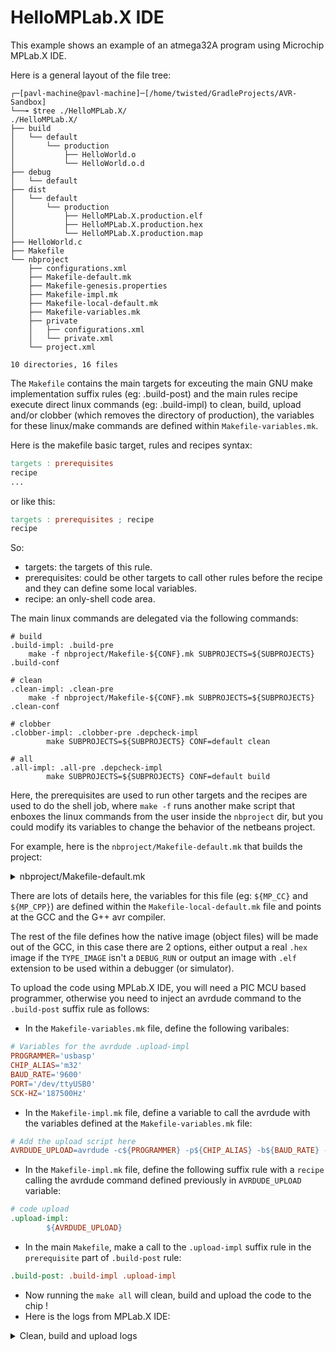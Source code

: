# HelloMPLab.X IDE

This example shows an example of an atmega32A program using Microchip MPLab.X IDE.

Here is a general layout of the file tree:
```shell
┌─[pavl-machine@pavl-machine]─[/home/twisted/GradleProjects/AVR-Sandbox]
└──╼ $tree ./HelloMPLab.X/
./HelloMPLab.X/
├── build
│   └── default
│       └── production
│           ├── HelloWorld.o
│           └── HelloWorld.o.d
├── debug
│   └── default
├── dist
│   └── default
│       └── production
│           ├── HelloMPLab.X.production.elf
│           ├── HelloMPLab.X.production.hex
│           └── HelloMPLab.X.production.map
├── HelloWorld.c
├── Makefile
└── nbproject
    ├── configurations.xml
    ├── Makefile-default.mk
    ├── Makefile-genesis.properties
    ├── Makefile-impl.mk
    ├── Makefile-local-default.mk
    ├── Makefile-variables.mk
    ├── private
    │   ├── configurations.xml
    │   └── private.xml
    └── project.xml

10 directories, 16 files

```
The `Makefile` contains the main targets for exceuting the main GNU make implementation suffix rules (eg: .build-post) and the main rules recipe execute direct linux commands (eg: .build-impl) to clean, build, upload and/or clobber (which removes the directory of production), the variables for these linux/make commands are defined within `Makefile-variables.mk`.

Here is the makefile basic target, rules and recipes syntax:
```makefile
targets : prerequisites
recipe
...
```
or like this:
```makefile
targets : prerequisites ; recipe
recipe
```
So:
- targets: the targets of this rule.
- prerequisites: could be other targets to call other rules before the recipe and they can define some local variables.
- recipe: an only-shell code area.

The main linux commands are delegated via the following commands:
```make
# build
.build-impl: .build-pre
	make -f nbproject/Makefile-${CONF}.mk SUBPROJECTS=${SUBPROJECTS} .build-conf

# clean
.clean-impl: .clean-pre
	make -f nbproject/Makefile-${CONF}.mk SUBPROJECTS=${SUBPROJECTS} .clean-conf

# clobber
.clobber-impl: .clobber-pre .depcheck-impl
	    make SUBPROJECTS=${SUBPROJECTS} CONF=default clean

# all
.all-impl: .all-pre .depcheck-impl
	    make SUBPROJECTS=${SUBPROJECTS} CONF=default build
```
Here, the prerequisites are used to run other targets and the recipes are used to do the shell job, where `make -f` runs another make script that enboxes the linux commands from the user inside the `nbproject` dir, but you could modify its variables to change the behavior of the netbeans project.

For example, here is the `nbproject/Makefile-default.mk` that builds the project:

<details>
<summary>nbproject/Makefile-default.mk</summary>
<br>

```makefile
#
# Generated Makefile - do not edit!
#
# Edit the Makefile in the project folder instead (../Makefile). Each target
# has a -pre and a -post target defined where you can add customized code.
#
# This makefile implements configuration specific macros and targets.


# Include project Makefile
ifeq "${IGNORE_LOCAL}" "TRUE"
# do not include local makefile. User is passing all local related variables already
else
include Makefile
# Include makefile containing local settings
ifeq "$(wildcard nbproject/Makefile-local-default.mk)" "nbproject/Makefile-local-default.mk"
include nbproject/Makefile-local-default.mk
endif
endif

# Environment
MKDIR=mkdir -p
RM=rm -f 
MV=mv 
CP=cp 

# Macros
CND_CONF=default
ifeq ($(TYPE_IMAGE), DEBUG_RUN)
IMAGE_TYPE=debug
OUTPUT_SUFFIX=elf
DEBUGGABLE_SUFFIX=elf
FINAL_IMAGE=${DISTDIR}/HelloMPLab.X.${IMAGE_TYPE}.${OUTPUT_SUFFIX}
else
IMAGE_TYPE=production
OUTPUT_SUFFIX=hex
DEBUGGABLE_SUFFIX=elf
FINAL_IMAGE=${DISTDIR}/HelloMPLab.X.${IMAGE_TYPE}.${OUTPUT_SUFFIX}
endif

ifeq ($(COMPARE_BUILD), true)
COMPARISON_BUILD=
else
COMPARISON_BUILD=
endif

ifdef SUB_IMAGE_ADDRESS

else
SUB_IMAGE_ADDRESS_COMMAND=
endif

# Object Directory
OBJECTDIR=build/${CND_CONF}/${IMAGE_TYPE}

# Distribution Directory
DISTDIR=dist/${CND_CONF}/${IMAGE_TYPE}

# Source Files Quoted if spaced
SOURCEFILES_QUOTED_IF_SPACED=HelloWorld.c

# Object Files Quoted if spaced
OBJECTFILES_QUOTED_IF_SPACED=${OBJECTDIR}/HelloWorld.o
POSSIBLE_DEPFILES=${OBJECTDIR}/HelloWorld.o.d

# Object Files
OBJECTFILES=${OBJECTDIR}/HelloWorld.o

# Source Files
SOURCEFILES=HelloWorld.c

# Pack Options 
PACK_COMPILER_OPTIONS=-I "${DFP_DIR}/include"
PACK_COMMON_OPTIONS=-B "${DFP_DIR}/gcc/dev/atmega32"



CFLAGS=
ASFLAGS=
LDLIBSOPTIONS=

############# Tool locations ##########################################
# If you copy a project from one host to another, the path where the  #
# compiler is installed may be different.                             #
# If you open this project with MPLAB X in the new host, this         #
# makefile will be regenerated and the paths will be corrected.       #
#######################################################################
# fixDeps replaces a bunch of sed/cat/printf statements that slow down the build
FIXDEPS=fixDeps

.build-conf:  ${BUILD_SUBPROJECTS}
ifneq ($(INFORMATION_MESSAGE), )
	@echo $(INFORMATION_MESSAGE)
endif
	${MAKE}  -f nbproject/Makefile-default.mk ${DISTDIR}/HelloMPLab.X.${IMAGE_TYPE}.${OUTPUT_SUFFIX}

MP_PROCESSOR_OPTION=ATmega32
# ------------------------------------------------------------------------------------
# Rules for buildStep: assemble
ifeq ($(TYPE_IMAGE), DEBUG_RUN)
else
endif

# ------------------------------------------------------------------------------------
# Rules for buildStep: assembleWithPreprocess
ifeq ($(TYPE_IMAGE), DEBUG_RUN)
else
endif

# ------------------------------------------------------------------------------------
# Rules for buildStep: compile
ifeq ($(TYPE_IMAGE), DEBUG_RUN)
${OBJECTDIR}/HelloWorld.o: HelloWorld.c  .generated_files/flags/default/6a51431beb392e907f6b3ccd1f3622fa2e4d3cce .generated_files/flags/default/a9edf5460440a7b1aab639ef0e55e0f479cf2a8b
	@${MKDIR} "${OBJECTDIR}" 
	@${RM} ${OBJECTDIR}/HelloWorld.o.d 
	@${RM} ${OBJECTDIR}/HelloWorld.o 
	 ${MP_CC}  $(MP_EXTRA_CC_PRE) -mmcu=atmega32 ${PACK_COMPILER_OPTIONS} ${PACK_COMMON_OPTIONS} -g -DDEBUG -D__MPLAB_DEBUGGER_SIMULATOR=1 -gdwarf-2  -x c -c -D__$(MP_PROCESSOR_OPTION)__  -funsigned-char -funsigned-bitfields -O1 -ffunction-sections -fdata-sections -fpack-struct -fshort-enums -Wall -MD -MP -MF "${OBJECTDIR}/HelloWorld.o.d" -MT "${OBJECTDIR}/HelloWorld.o.d" -MT ${OBJECTDIR}/HelloWorld.o  -o ${OBJECTDIR}/HelloWorld.o HelloWorld.c  -DXPRJ_default=$(CND_CONF)  $(COMPARISON_BUILD) 
	
else
${OBJECTDIR}/HelloWorld.o: HelloWorld.c  .generated_files/flags/default/14c3d94448c6be114e535380d72a58a479d6346a .generated_files/flags/default/a9edf5460440a7b1aab639ef0e55e0f479cf2a8b
	@${MKDIR} "${OBJECTDIR}" 
	@${RM} ${OBJECTDIR}/HelloWorld.o.d 
	@${RM} ${OBJECTDIR}/HelloWorld.o 
	 ${MP_CC}  $(MP_EXTRA_CC_PRE) -mmcu=atmega32 ${PACK_COMPILER_OPTIONS} ${PACK_COMMON_OPTIONS}  -x c -c -D__$(MP_PROCESSOR_OPTION)__  -funsigned-char -funsigned-bitfields -O1 -ffunction-sections -fdata-sections -fpack-struct -fshort-enums -Wall -MD -MP -MF "${OBJECTDIR}/HelloWorld.o.d" -MT "${OBJECTDIR}/HelloWorld.o.d" -MT ${OBJECTDIR}/HelloWorld.o  -o ${OBJECTDIR}/HelloWorld.o HelloWorld.c  -DXPRJ_default=$(CND_CONF)  $(COMPARISON_BUILD) 
	
endif

# ------------------------------------------------------------------------------------
# Rules for buildStep: compileCPP
ifeq ($(TYPE_IMAGE), DEBUG_RUN)
else
endif

# ------------------------------------------------------------------------------------
# Rules for buildStep: link
ifeq ($(TYPE_IMAGE), DEBUG_RUN)
${DISTDIR}/HelloMPLab.X.${IMAGE_TYPE}.${OUTPUT_SUFFIX}: ${OBJECTFILES}  nbproject/Makefile-${CND_CONF}.mk    
	@${MKDIR} ${DISTDIR} 
	${MP_CC} $(MP_EXTRA_LD_PRE) -mmcu=atmega32 ${PACK_COMMON_OPTIONS}  -D__MPLAB_DEBUGGER_SIMULATOR=1 -gdwarf-2 -D__$(MP_PROCESSOR_OPTION)__  -Wl,-Map="${DISTDIR}/HelloMPLab.X.${IMAGE_TYPE}.map"    -o ${DISTDIR}/HelloMPLab.X.${IMAGE_TYPE}.${OUTPUT_SUFFIX} ${OBJECTFILES_QUOTED_IF_SPACED}      -DXPRJ_default=$(CND_CONF)  $(COMPARISON_BUILD)  -Wl,--defsym=__MPLAB_BUILD=1$(MP_EXTRA_LD_POST)$(MP_LINKER_FILE_OPTION),--defsym=__MPLAB_DEBUG=1,--defsym=__DEBUG=1,--defsym=__MPLAB_DEBUGGER_SIMULATOR=1 -Wl,--gc-sections -Wl,--start-group  -Wl,-lm -Wl,--end-group 

else
${DISTDIR}/HelloMPLab.X.${IMAGE_TYPE}.${OUTPUT_SUFFIX}: ${OBJECTFILES}  nbproject/Makefile-${CND_CONF}.mk   
	@${MKDIR} ${DISTDIR} 
	${MP_CC} $(MP_EXTRA_LD_PRE) -mmcu=atmega32 ${PACK_COMMON_OPTIONS}  -D__$(MP_PROCESSOR_OPTION)__  -Wl,-Map="${DISTDIR}/HelloMPLab.X.${IMAGE_TYPE}.map"    -o ${DISTDIR}/HelloMPLab.X.${IMAGE_TYPE}.${DEBUGGABLE_SUFFIX} ${OBJECTFILES_QUOTED_IF_SPACED}      -DXPRJ_default=$(CND_CONF)  $(COMPARISON_BUILD)  -Wl,--defsym=__MPLAB_BUILD=1$(MP_EXTRA_LD_POST)$(MP_LINKER_FILE_OPTION) -Wl,--gc-sections -Wl,--start-group  -Wl,-lm -Wl,--end-group 
	${MP_CC_DIR}/avr-objcopy -O ihex "${DISTDIR}/HelloMPLab.X.${IMAGE_TYPE}.${DEBUGGABLE_SUFFIX}" "${DISTDIR}/HelloMPLab.X.${IMAGE_TYPE}.hex"

endif


# Subprojects
.build-subprojects:


# Subprojects
.clean-subprojects:

# Clean Targets
.clean-conf: ${CLEAN_SUBPROJECTS}
	${RM} -r ${OBJECTDIR}
	${RM} -r ${DISTDIR}

# Enable dependency checking
.dep.inc: .depcheck-impl

DEPFILES=$(shell "${PATH_TO_IDE_BIN}"mplabwildcard ${POSSIBLE_DEPFILES})
ifneq (${DEPFILES},)
include ${DEPFILES}
endif
```

</details>

There are lots of details here, the variables for this file (eg: `${MP_CC}` and `${MP_CPP}`) are defined within the `Makefile-local-default.mk` file and points at the GCC and the G++ avr compiler.

The rest of the file defines how the native image (object files) will be made out of the GCC, in this case there are 2 options, either output a real `.hex` image if the `TYPE_IMAGE` isn't a `DEBUG_RUN` or output an image with `.elf` extension to be used within a debugger (or simulator).

To upload the code using MPLab.X IDE, you will need a PIC MCU based programmer, otherwise you need to inject an avrdude command to the `.build-post` suffix rule as follows:

- In the `Makefile-variables.mk` file, define the following varibales:
```makefile
# Variables for the avrdude .upload-impl
PROGRAMMER='usbasp'
CHIP_ALIAS='m32'
BAUD_RATE='9600'
PORT='/dev/ttyUSB0'
SCK-HZ='187500Hz'
```
- In the `Makefile-impl.mk` file, define a variable to call the avrdude with the variables defined at the `Makefile-variables.mk` file: 
```makefile
# Add the upload script here
AVRDUDE_UPLOAD=avrdude -c${PROGRAMMER} -p${CHIP_ALIAS} -b${BAUD_RATE} -P${PORT} -B${SCK-HZ} -U flash:w:${CND_BASEDIR}'/'${CND_ARTIFACT_PATH_default}
```
- In the `Makefile-impl.mk` file, define the following suffix rule with a `recipe` calling the avrdude command defined previously in `AVRDUDE_UPLOAD` variable:
```makefile
# code upload
.upload-impl:
        ${AVRDUDE_UPLOAD}
```
- In the main `Makefile`, make a call to the `.upload-impl` suffix rule in the `prerequisite` part of `.build-post` rule:
```makefile
.build-post: .build-impl .upload-impl
```
- Now running the `make all` will clean, build and upload the code to the chip !
- Here is the logs from MPLab.X IDE:
<details>
<summary>Clean, build and upload logs</summary>
<br>

```shell
CLEAN SUCCESSFUL (total time: 53ms)
make -f nbproject/Makefile-default.mk SUBPROJECTS= .build-conf
avrdude -c'usbasp' -p'm32' -b'9600' -P'/dev/ttyUSB0' -B'187500Hz' -U flash:w:`pwd`'/'dist/default/production/HelloMPLab.X.production.hex
make[1]: warning: jobserver unavailable: using -j1.  Add '+' to parent make rule.
make[1]: Entering directory '/home/twisted/GradleProjects/AVR-Sandbox/HelloMPLab.X'
make  -f nbproject/Makefile-default.mk dist/default/production/HelloMPLab.X.production.hex
make[2]: Entering directory '/home/twisted/GradleProjects/AVR-Sandbox/HelloMPLab.X'
"/home/twisted/GradleProjects/AVR-Sandbox/avr8-gnu-toolchain/avr8-gnu-toolchain-linux_x86_64/bin/avr-gcc"   -mmcu=atmega32 -I "/opt/microchip/mplabx/v6.00/packs/Microchip/ATmega_DFP/2.4.131/include" -B "/opt/microchip/mplabx/v6.00/packs/Microchip/ATmega_DFP/2.4.131/gcc/dev/atmega32"  -x c -c -D__ATmega32__  -funsigned-char -funsigned-bitfields -O1 -ffunction-sections -fdata-sections -fpack-struct -fshort-enums -Wall -MD -MP -MF "build/default/production/HelloWorld.o.d" -MT "build/default/production/HelloWorld.o.d" -MT build/default/production/HelloWorld.o  -o build/default/production/HelloWorld.o HelloWorld.c  -DXPRJ_default=default   
"/home/twisted/GradleProjects/AVR-Sandbox/avr8-gnu-toolchain/avr8-gnu-toolchain-linux_x86_64/bin/avr-gcc"  -mmcu=atmega32 -B "/opt/microchip/mplabx/v6.00/packs/Microchip/ATmega_DFP/2.4.131/gcc/dev/atmega32"  -D__ATmega32__  -Wl,-Map="dist/default/production/HelloMPLab.X.production.map"    -o dist/default/production/HelloMPLab.X.production.elf build/default/production/HelloWorld.o      -DXPRJ_default=default    -Wl,--defsym=__MPLAB_BUILD=1 -Wl,--gc-sections -Wl,--start-group  -Wl,-lm -Wl,--end-group 
"/home/twisted/GradleProjects/AVR-Sandbox/avr8-gnu-toolchain/avr8-gnu-toolchain-linux_x86_64/bin"/avr-objcopy -O ihex "dist/default/production/HelloMPLab.X.production.elf" "dist/default/production/HelloMPLab.X.production.hex"
make[2]: Leaving directory '/home/twisted/GradleProjects/AVR-Sandbox/HelloMPLab.X'
make[1]: Leaving directory '/home/twisted/GradleProjects/AVR-Sandbox/HelloMPLab.X'

avrdude: set SCK frequency to 187500 Hz
avrdude: AVR device initialized and ready to accept instructions

Reading | ################################################## | 100% 0.00s

avrdude: Device signature = 0x1e9502 (probably m32)
avrdude: NOTE: "flash" memory has been specified, an erase cycle will be performed
         To disable this feature, specify the -D option.
avrdude: erasing chip
avrdude: set SCK frequency to 187500 Hz
avrdude: reading input file "/home/twisted/GradleProjects/AVR-Sandbox/HelloMPLab.X/dist/default/production/HelloMPLab.X.production.hex"
avrdude: input file /home/twisted/GradleProjects/AVR-Sandbox/HelloMPLab.X/dist/default/production/HelloMPLab.X.production.hex auto detected as Intel Hex
avrdude: writing flash (118 bytes):

Writing | ################################################## | 100% 0.07s

avrdude: 118 bytes of flash written
avrdude: verifying flash memory against /home/twisted/GradleProjects/AVR-Sandbox/HelloMPLab.X/dist/default/production/HelloMPLab.X.production.hex:
avrdude: load data flash data from input file /home/twisted/GradleProjects/AVR-Sandbox/HelloMPLab.X/dist/default/production/HelloMPLab.X.production.hex:
avrdude: input file /home/twisted/GradleProjects/AVR-Sandbox/HelloMPLab.X/dist/default/production/HelloMPLab.X.production.hex auto detected as Intel Hex
avrdude: input file /home/twisted/GradleProjects/AVR-Sandbox/HelloMPLab.X/dist/default/production/HelloMPLab.X.production.hex contains 118 bytes
avrdude: reading on-chip flash data:

Reading | ################################################## | 100% 0.04s

avrdude: verifying ...
avrdude: 118 bytes of flash verified

avrdude done.  Thank you.


BUILD SUCCESSFUL (total time: 811ms)
Loading code from /home/twisted/GradleProjects/AVR-Sandbox/HelloMPLab.X/dist/default/production/HelloMPLab.X.production.hex...
Program loaded with pack,ATmega_DFP,2.4.131,Microchip
Loading completed
```

</details>
